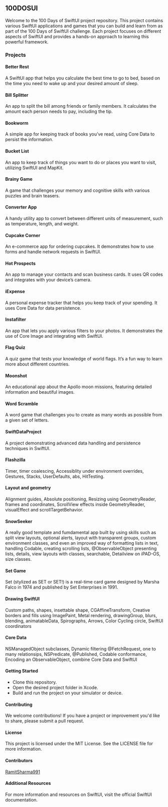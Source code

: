 ## 100DOSUI
Welcome to the 100 Days of SwiftUI project repository. This project contains various SwiftUI applications and games that you can build and learn from as part of the 100 Days of SwiftUI challenge. Each project focuses on different aspects of SwiftUI and provides a hands-on approach to learning this powerful framework.
  
### Projects
#### Better Rest 
A SwiftUI app that helps you calculate the best time to go to bed, based on the time you need to wake up and your desired amount of sleep. 

#### Bill Splitter 
An app to split the bill among friends or family members. It calculates the amount each person needs to pay, including the tip.

#### Bookworm 
A simple app for keeping track of books you’ve read, using Core Data to persist the information.

#### Bucket List 
An app to keep track of things you want to do or places you want to visit, utilizing SwiftUI and MapKit.   

#### Brainy Game
A game that challenges your memory and cognitive skills with various puzzles and brain teasers.

#### Converter App
A handy utility app to convert between different units of measurement, such as temperature, length, and weight. 

#### Cupcake Corner
An e-commerce app for ordering cupcakes. It demonstrates how to use forms and handle network requests in SwiftUI. 

#### Hot Prospects
An app to manage your contacts and scan business cards. It uses QR codes and integrates with your device’s camera.

#### iExpense
A personal expense tracker that helps you keep track of your spending. It uses Core Data for data persistence.

#### Instafilter
An app that lets you apply various filters to your photos. It demonstrates the use of Core Image and integrating with SwiftUI.

#### Flag Quiz
A quiz game that tests your knowledge of world flags. It’s a fun way to learn more about different countries.

#### Moonshot
An educational app about the Apollo moon missions, featuring detailed information and beautiful images.

#### Word Scramble
A word game that challenges you to create as many words as possible from a given set of letters. 

#### SwiftDataProject
A project demonstrating advanced data handling and persistence techniques in SwiftUI. 

#### Flashzilla 
Timer,  timer coalescing, Accessiblity under environment overrides, Gestures, Stacks, UserDefaults, abs, HitTesting.

#### Layout and geometry
Alignment guides, Absolute positioning, Resizing using GeometryReader, frames and coordinates, ScrollView effects inside GeometryReader, visualEffect and scrollTargetBehavior.

#### SnowSeeker 
A really good template and fumdamental app built by using skills such as split view layouts, optional alerts, layout with transparent groups, custom environment classes, and even an improved way of formatting lists in text, handling Codable, creating scrolling lists, @ObservableObject presenting lists, details, view layouts with classes, searchable, Detailview on iPAD-OS, size classes. 

#### Set Game
Set (stylized as SET or SET!) is a real-time card game designed by Marsha Falco in 1974 and published by Set Enterprises in 1991. 


#### Drawing SwiftUI
Custom paths, shapes, insettable shape, CGAffineTransform, Creative borders and fills using ImagePaint, Metal rendering, drawingGroup, blurs, blending, animatableData, Spirographs, Arrows, Color Cycling circle, SwiftUI coordinators 
 
#### Core Data  
NSManagedObject subclasses, Dynamic filtering @FetchRequest, one to many relationsips, NSPredicate, @Published, Codable conformance, Encoding an ObservableObject, combine Core Data and SwiftUI
 
#### Getting Started 
- Clone this repository. 
- Open the desired project folder in Xcode.
- Build and run the project on your simulator or device.

#### Contributing
We welcome contributions! If you have a project or improvement you'd like to share, please submit a pull request. 

#### License
This project is licensed under the MIT License. See the LICENSE file for more information. 

#### Contributors
[RamitSharma991](https://github.com/RamitSharma991)

#### Additional Resources
For more information and resources on SwiftUI, visit the official SwiftUI documentation.
